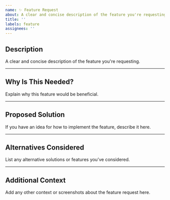```yaml
---
name: ✨ Feature Request
about: A clear and concise description of the feature you're requesting.
title: ''
labels: feature
assignees: ''
---
```


## Description
A clear and concise description of the feature you're requesting.

---

## Why Is This Needed?
Explain why this feature would be beneficial.

---

## Proposed Solution
If you have an idea for how to implement the feature, describe it here.

---

## Alternatives Considered
List any alternative solutions or features you’ve considered.

---

## Additional Context
Add any other context or screenshots about the feature request here.
